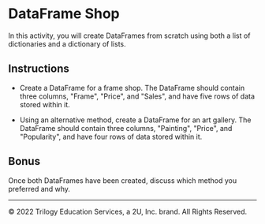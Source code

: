 # DataFrame Shop

In this activity, you will create DataFrames from scratch using both a list of dictionaries and a dictionary of lists. 

## Instructions

* Create a DataFrame for a frame shop. The DataFrame should contain three columns,  "Frame", "Price", and "Sales", and have five rows of data stored within it.

* Using an alternative method, create a DataFrame for an art gallery. The DataFrame should contain three columns, "Painting", "Price", and "Popularity", and have four rows of data stored within it.

## Bonus

Once both DataFrames have been created, discuss which method you preferred and why.

--- 

© 2022 Trilogy Education Services, a 2U, Inc. brand. All Rights Reserved.